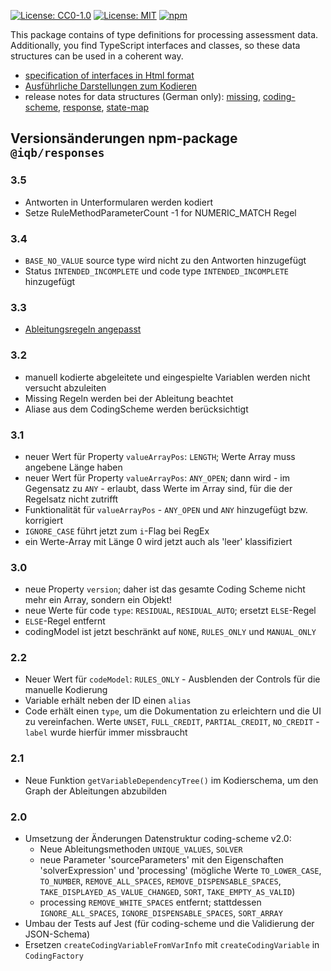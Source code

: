 [![License: CC0-1.0](https://img.shields.io/badge/License-CC0_1.0-lightgrey.svg)](http://creativecommons.org/publicdomain/zero/1.0/) [![License: MIT](https://img.shields.io/badge/License-MIT-yellow.svg)](https://opensource.org/licenses/MIT)
[![npm](https://img.shields.io/npm/v/%40iqb%2Fresponses)](https://www.npmjs.com/package/@iqb/responses)

This package contains of type definitions for processing assessment data. Additionally, you find TypeScript interfaces and classes, so these data structures can be used in a coherent way. 

* [specification of interfaces in Html format](https://iqb-berlin.github.io/responses)
* [Ausführliche Darstellungen zum Kodieren](https://iqb-berlin.github.io/coding-info)
* release notes for data structures (German only): [missing](release_notes/missing.md), [coding-scheme](release_notes/coding-scheme.md), [response](release_notes/response.md), [state-map](release_notes/state-map.md)

## Versionsänderungen npm-package `@iqb/responses`

### 3.5

* Antworten in Unterformularen werden kodiert
* Setze RuleMethodParameterCount -1 for NUMERIC_MATCH Regel

### 3.4

* `BASE_NO_VALUE` source type wird nicht zu den Antworten hinzugefügt
* Status `INTENDED_INCOMPLETE` und code type `INTENDED_INCOMPLETE` hinzugefügt

### 3.3

* [Ableitungsregeln angepasst](https://iqb-berlin.github.io/coding-info/coding/derive.html)


### 3.2

* manuell kodierte abgeleitete und eingespielte Variablen werden nicht versucht abzuleiten
* Missing Regeln werden bei der Ableitung beachtet
* Aliase aus dem CodingScheme werden berücksichtigt

### 3.1

* neuer Wert für Property `valueArrayPos`: `LENGTH`; Werte Array muss angebene Länge haben
* neuer Wert für Property `valueArrayPos`: `ANY_OPEN`; dann wird - im Gegensatz zu `ANY` - erlaubt, dass Werte im Array sind, für die der Regelsatz nicht zutrifft
* Funktionalität für `valueArrayPos` - `ANY_OPEN` und `ANY` hinzugefügt bzw. korrigiert
* `IGNORE_CASE` führt jetzt zum `i`-Flag bei RegEx
* ein Werte-Array mit Länge 0 wird jetzt auch als 'leer' klassifiziert

### 3.0

* neue Property `version`; daher ist das gesamte Coding Scheme nicht mehr ein Array, sondern ein Objekt!
* neue Werte für code `type`: `RESIDUAL`, `RESIDUAL_AUTO`; ersetzt `ELSE`-Regel
* `ELSE`-Regel entfernt
* codingModel ist jetzt beschränkt auf `NONE`, `RULES_ONLY` und `MANUAL_ONLY`

### 2.2

* Neuer Wert für `codeModel`: `RULES_ONLY` - Ausblenden der Controls für die manuelle Kodierung
* Variable erhält neben der ID einen `alias`
* Code erhält einen `type`, um die Dokumentation zu erleichtern und die UI zu vereinfachen. Werte `UNSET`, `FULL_CREDIT`, `PARTIAL_CREDIT`, `NO_CREDIT` - `label` wurde hierfür immer missbraucht

### 2.1

* Neue Funktion `getVariableDependencyTree()` im Kodierschema, um den Graph der Ableitungen abzubilden

### 2.0

* Umsetzung der Änderungen Datenstruktur coding-scheme v2.0: 
  * Neue Ableitungsmethoden `UNIQUE_VALUES`, `SOLVER`
  * neue Parameter 'sourceParameters' mit den Eigenschaften 'solverExpression' und 'processing' (mögliche Werte `TO_LOWER_CASE`, `TO_NUMBER`, `REMOVE_ALL_SPACES`, `REMOVE_DISPENSABLE_SPACES`, `TAKE_DISPLAYED_AS_VALUE_CHANGED`, `SORT`, `TAKE_EMPTY_AS_VALID`)
  * processing `REMOVE_WHITE_SPACES` entfernt; stattdessen `IGNORE_ALL_SPACES`, `IGNORE_DISPENSABLE_SPACES`, `SORT_ARRAY`
* Umbau der Tests auf Jest (für coding-scheme und die Validierung der JSON-Schema)
* Ersetzen `createCodingVariableFromVarInfo` mit `createCodingVariable` in `CodingFactory`
